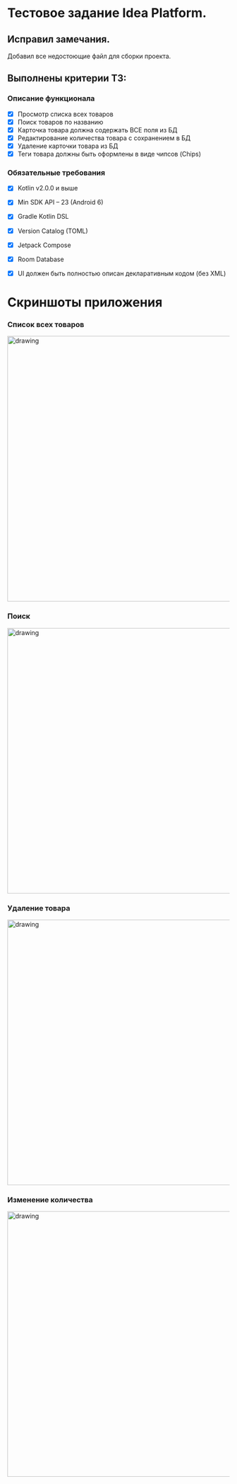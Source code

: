 # Тестовое задание Idea Platform.

## Исправил замечания. 
Добавил все недостоющие файл для сборки проекта.

## Выполнены критерии ТЗ:

### Описание функционала
- [x] Просмотр списка всех товаров
- [x] Поиск товаров по названию
- [x] Карточка товара должна содержать ВСЕ поля из БД
- [x] Редактирование количества товара с сохранением в БД
- [x] Удаление карточки товара из БД
- [x] Теги товара должны быть оформлены в виде чипсов (Chips)

### Обязательные требования
- [x] Kotlin v2.0.0 и выше
- [X] Min SDK API – 23 (Android 6)
- [X] Gradle Kotlin DSL
- [X] Version Catalog (TOML)
- [X] Jetpack Compose
- [X] Room Database
- [X] UI должен быть полностью описан декларативным кодом (без XML)


# Скриншоты приложения

### Список всех товаров
<img src="https://github.com/user-attachments/assets/f34d2912-5b50-4bf4-8ef7-0f4581333b4f" alt="drawing" width="600"/>

### Поиск
<img src="https://github.com/user-attachments/assets/67696dc1-6db5-45be-9f85-7223226bd609" alt="drawing" width="600"/>

### Удаление товара
<img src="https://github.com/user-attachments/assets/7a85f0fe-6444-4daf-a5e7-b3a38eab860c" alt="drawing" width="600"/>

### Изменение количества
<img src="https://github.com/user-attachments/assets/22498966-db24-46f7-8c56-276a71fbd4e7" alt="drawing" width="600"/>
